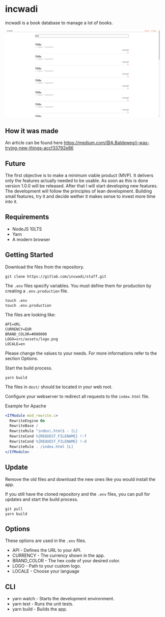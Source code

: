 # incwadi

incwadi is a book database to manage a lot of books.

![incwadi](screenshot.png)

## How it was made

An article can be found here https://medium.com/@A.Baldeweg/i-was-trying-new-things-accf33792e86

## Future

The first objective is to make a minimum viable product (MVP). It delivers only the features actually needed to be usable. As soon as this is done version 1.0.0 will be released. After that I will start developing new features. The development will follow the principles of lean development. Building small features, try it and decide wether it makes sense to invest more time into it.

## Requirements

- NodeJS 10LTS
- Yarn
- A modern browser

## Getting Started

Download the files from the repository.

```shell
git clone https://gitlab.com/incwadi/staff.git
```

The `.env` files specify variables. You must define them for production by creating a `.env.production` file.

```shell
touch .env
touch .env.production
```

The files are looking like:

```shell
API=URL
CURRENCY=EUR
BRAND_COLOR=#000000
LOGO=src/assets/logo.png
LOCALE=en
```

Please change the values to your needs. For more informations refer to the section Options.

Start the build process.

```shell
yarn build
```

The files in `dest/` should be located in your web root.

Configure your webserver to redirect all requests to the `index.html` file.

Example for Apache

```apache
<IfModule mod_rewrite.c>
  RewriteEngine On
  RewriteBase /
  RewriteRule ^index\.html$ - [L]
  RewriteCond %{REQUEST_FILENAME} !-f
  RewriteCond %{REQUEST_FILENAME} !-d
  RewriteRule . /index.html [L]
</IfModule>
```

## Update

Remove the old files and download the new ones like you would install the app.

If you still have the cloned repository and the `.env` files, you can pull for updates and start the build process.

```shell
git pull
yarn build
```

## Options

These options are used in the `.env` files.

- API - Defines the URL to your API.
- CURRENCY - The currency shown in the app.
- BRAND_COLOR - The hex code of your desired color.
- LOGO - Path to your custom logo.
- LOCALE - Choose your language

## CLI

- yarn watch - Starts the development environment.
- yarn test - Runs the unit tests.
- yarn build - Builds the app.
